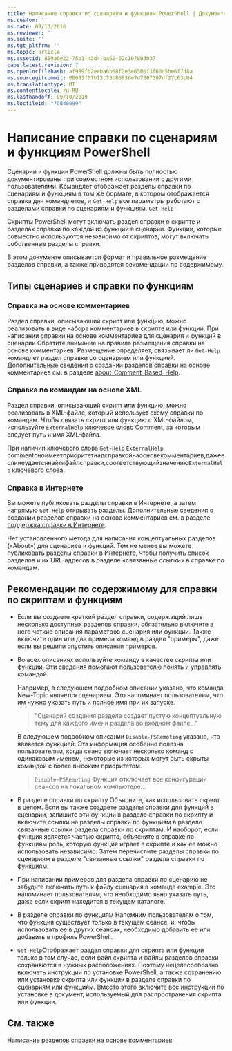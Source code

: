 ```yaml
---
title: Написание справки по сценариям и функциям PowerShell | Документация Майкрософт
ms.custom: ''
ms.date: 09/13/2016
ms.reviewer: ''
ms.suite: ''
ms.tgt_pltfrm: ''
ms.topic: article
ms.assetid: 859a6e22-75b1-43d4-ba62-62c107803b37
caps.latest.revision: 7
ms.openlocfilehash: af989fb2eeba6b68f2e3e6506f3f60d5be6f7d8a
ms.sourcegitcommit: 00083f07b13c73b86936e7d7307397df27c63c04
ms.translationtype: MT
ms.contentlocale: ru-RU
ms.lasthandoff: 09/10/2019
ms.locfileid: "70848099"
---
```

# <a name="writing-help-for-powershell-scripts-and-functions"></a>Написание справки по сценариям и функциям PowerShell

Сценарии и функции PowerShell должны быть полностью документированы при совместном использовании с другими пользователями.
Командлет отображает разделы справки по сценариям и функциям в том же формате, в котором отображается справка для командлетов, и `Get-Help` все параметры работают с разделами справки по сценариям и функциям. `Get-Help`

Скрипты PowerShell могут включать раздел справки о скрипте и разделах справки по каждой из функций в сценарии.
Функции, которые совместно используются независимо от скриптов, могут включать собственные разделы справки.

В этом документе описывается формат и правильное размещение разделов справки, а также приводятся рекомендации по содержимому.

## <a name="types-of-script-and-function-help"></a>Типы сценариев и справки по функциям

### <a name="comment-based-help"></a>Справка на основе комментариев
Раздел справки, описывающий скрипт или функцию, можно реализовать в виде набора комментариев в скрипте или функции.
При написании справки на основе комментариев для сценария и функций в сценарии Обратите внимание на правила размещения справки на основе комментариев.
Размещение определяет, связывает ли `Get-Help` командлет раздел справки со сценарием или функцией.
Дополнительные сведения о создании разделов справки на основе комментариев см. в разделе [about_Comment_Based_Help](/powershell/module/microsoft.powershell.core/about/about_comment_based_help).

### <a name="xml-based-command-help"></a>Справка по командам на основе XML
Раздел справки, описывающий скрипт или функцию, можно реализовать в XML-файле, который использует схему справки по командам.
Чтобы связать скрипт или функцию с XML-файлом, используйте `ExternalHelp` ключевое слово Comment, за которым следует путь и имя XML-файла.

При наличии ключевого слова `Get-Help` `ExternalHelp` commentоноимеетприоритетнадсправкойнаосновекомментариев,дажееслинеудаетсянайтифайлсправки,соответствующийзначению`ExternalHelp` ключевого слова.

### <a name="online-help"></a>Справка в Интернете
Вы можете публиковать разделы справки в Интернете, а затем напрямую `Get-Help` открывать разделы.
Дополнительные сведения о создании разделов справки на основе комментариев см. в разделе [поддержка справки в Интернете](../module/supporting-online-help.md).

Нет установленного метода для написания концептуальных разделов («About») для сценариев и функций.
Тем не менее вы можете публиковать разделы справки в Интернете, чтобы получить список разделов и их URL-адресов в разделе «связанные ссылки» в справке по командам.

## <a name="content-considerations-for-script-and-function-help"></a>Рекомендации по содержимому для справки по скриптам и функциям

- Если вы создаете краткий раздел справки, содержащий лишь несколько доступных разделов справки, обязательно включите в него четкие описания параметров сценария или функции. Также включите один или два примера команд в раздел "примеры", даже если вы решили опустить описания примеров.

- Во всех описаниях используйте команду в качестве скрипта или функции. Эти сведения помогают пользователю понять и управлять командой.

  Например, в следующем подробном описании указано, что команда New-Topic является сценарием. Это напоминает пользователям, что им нужно указать путь и полное имя при их запуске.

  > "Сценарий создания раздела создает пустую концептуальную тему для каждого имени раздела во входном файле..."

  В следующем подробном описании `Disable-PSRemoting` указано, что является функцией. Эта информация особенно полезна пользователям, когда сеанс включает несколько команд с одинаковым именем, некоторые из которых могут быть скрыты командой с более высоким приоритетом.

  > `Disable-PSRemoting` Функция отключает все конфигурации сеансов на локальном компьютере...

- В разделе справки по скрипту Объясните, как использовать скрипт в целом. Если вы также создаете разделы справки для функций в сценарии, запишите эти функции в разделе справки по скрипту и включите ссылки на разделы справки по функциям в разделе связанные ссылки раздела справки по скриптам. И наоборот, если функция является частью скрипта, объясните в справке по функциям роль, которую функция играет в скрипте и как ее можно использовать независимо. Затем перечислите разделы справки по сценариям в разделе "связанные ссылки" раздела справки по функциям.

- При написании примеров для раздела справки по сценарию не забудьте включить путь к файлу сценария в команде example. Это напоминает пользователям, что необходимо явно указать путь, даже если скрипт находится в текущем каталоге.

- В разделе справки по функциям Напомним пользователям о том, что функция существует только в текущем сеансе, и, чтобы использовать ее в других сеансах, необходимо добавить ее или добавить в профиль PowerShell.

- `Get-Help`Отображает раздел справки для скрипта или функции только в том случае, если файл скрипта и файлы разделов справки сохраняются в нужных расположениях. Поэтому нецелесообразно включать инструкции по установке PowerShell, а также сохранению или установке скрипта или функции в разделе справки по сценариям или функциям. Вместо этого включите все инструкции по установке в документ, используемый для распространения скрипта или функции.

## <a name="see-also"></a>См. также

[Написание разделов справки на основе комментариев](./writing-comment-based-help-topics.md)
